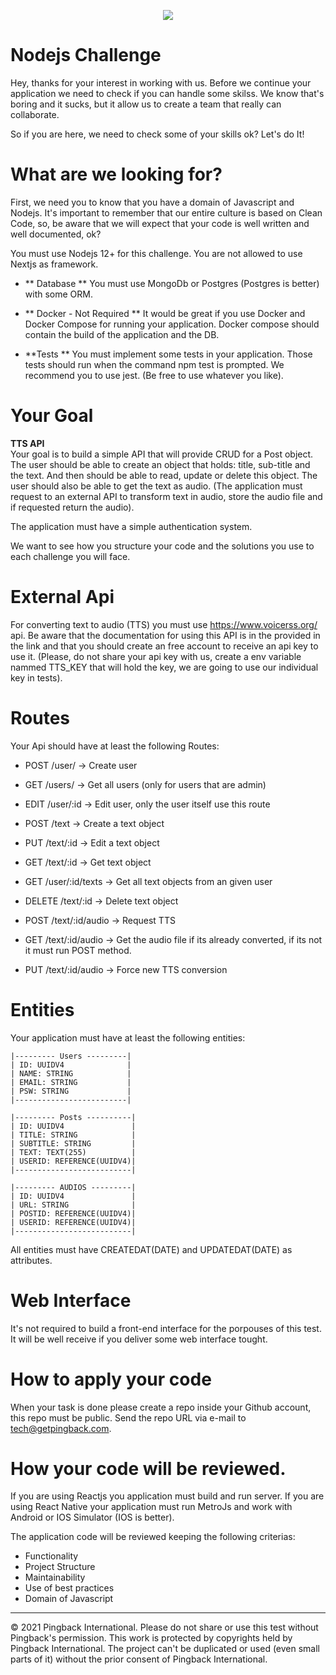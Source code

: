 <a  href="https://pingback.com/"><p  align="center"><img  src="https://media-exp1.licdn.com/dms/image/C4E16AQHrluCFxvATBQ/profile-displaybackgroundimage-shrink_350_1400/0/1623436459015?e=1648080000&v=beta&t=4qNa36w_JoJyNVAL7uAba6zonkJiJwy3-fYfWAm8hCo"></p></a>


# Nodejs Challenge

  Hey, thanks for your interest in working with us. Before we continue your application we need to check if you can handle some skilss.
  We know that's boring and it sucks, but it allow us to create a team that really can collaborate. 
  
  So if you are here, we need to check some of your skills ok? Let's do It!

# What are we looking for?

First, we need you to know that you have a domain of Javascript and Nodejs. It's important to remember that our entire culture is based on Clean Code, so, be aware that we will expect that your code is well written and well documented, ok?
  
   You must use Nodejs 12+ for this challenge. You are not allowed to use Nextjs as framework. 
   
   - ** Database **
    You must use MongoDb or Postgres (Postgres is better) with some ORM.
    
   - ** Docker - Not Required **
     It would be great if you use Docker and Docker Compose for running your application. 
     Docker compose should contain the build of the application and the DB.
     
   - **Tests **
      You must implement some tests in your application. Those tests should run when the command npm test is prompted. We recommend you to use jest. (Be free to use whatever you like).
      
# Your Goal

 **TTS API**</br>
Your goal is to build a simple API that will provide CRUD for a Post object. The user should be able to create an object that holds: title, sub-title and the text. And then should be able to read, update or delete this object. The user should also be able to get the text as audio. (The application must request to an external API to transform text in audio, store the audio file and if requested return the audio).

The application must have a simple authentication system.

We want to see how you structure your code and the solutions you use to each challenge you will face.

# External Api

 For converting text to audio (TTS) you must use https://www.voicerss.org/ api. Be aware that the documentation for using this API is in the provided in the link and that you should create an free account to receive an api key to use it. (Please, do not share your api key with us, create a env variable nammed TTS_KEY that will hold the key, we are going to use our individual key in tests).
 
 # Routes
 
 Your Api should have at least the following Routes:
 
  - POST /user/ -> Create user
  - GET /users/ -> Get all users (only for users that are admin)
  - EDIT /user/:id -> Edit user, only the user itself use this route

  - POST /text -> Create a text object
  - PUT /text/:id -> Edit a text object
  - GET /text/:id -> Get text object
  - GET /user/:id/texts -> Get all text objects from an given user
  - DELETE /text/:id -> Delete text object

  - POST /text/:id/audio -> Request TTS
  - GET /text/:id/audio -> Get the audio file if its already converted, if its not it must run POST method.
  - PUT /text/:id/audio -> Force new TTS conversion

# Entities

 Your application must have at least the following entities:
 
 ```
 |--------- Users ---------|
 | ID: UUIDV4              |
 | NAME: STRING            |
 | EMAIL: STRING           |
 | PSW: STRING             |
 |-------------------------|
 ```
 ```
 |--------- Posts ----------|
 | ID: UUIDV4               |
 | TITLE: STRING            |
 | SUBTITLE: STRING         |
 | TEXT: TEXT(255)          |
 | USERID: REFERENCE(UUIDV4)|
 |--------------------------|
 ```
 ```
 |--------- AUDIOS ---------|
 | ID: UUIDV4               |
 | URL: STRING              |
 | POSTID: REFERENCE(UUIDV4)|
 | USERID: REFERENCE(UUIDV4)|
 |--------------------------|
 ```
 All entities must have CREATEDAT(DATE) and UPDATEDAT(DATE) as attributes. 
 
# Web Interface
 
  It's not required to build a front-end interface for the porpouses of this test. It will be well receive if you deliver some web interface tought.
  
# How to apply your code
  When your task is done please create a repo inside your Github account, this repo must be public. Send the repo URL via e-mail to tech@getpingback.com.
  
# How your code will be reviewed.
 
  If you are using Reactjs you application must build and run server. If you are using React Native your application must run MetroJs and work with Android or IOS Simulator (IOS is better).
  
  The application code will be reviewed keeping the following criterias:

 - Functionality
 - Project Structure
 - Maintainability
 - Use of best practices
 - Domain of Javascript

--- 
© 2021 Pingback International. Please do not share or use this test without Pingback's permission. This work is protected by copyrights held by Pingback International. The project can't be duplicated or used (even small parts of it) without the prior consent of Pingback International.

